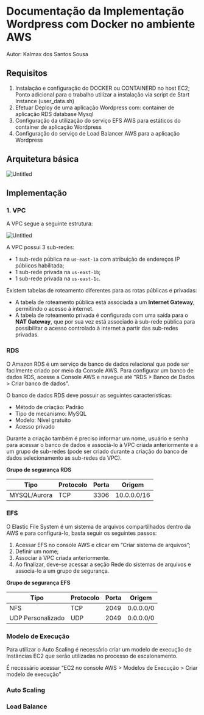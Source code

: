 # Documentação da Implementação Wordpress com Docker no ambiente AWS

Autor: Kalmax dos Santos Sousa

## Requisitos

1. Instalação e configuração do DOCKER ou CONTAINERD no host EC2; Ponto adicional para o trabalho utilizar a instalação via script de Start Instance (user_data.sh)
2. Efetuar Deploy de uma aplicação Wordpress com: container de aplicação RDS database Mysql
3. Configuração da utilização do serviço EFS AWS para estáticos do container de aplicação Wordpress
4. Configuração do serviço de Load Balancer AWS para a aplicação Wordpress

## Arquitetura básica

![Untitled](Documentac%CC%A7a%CC%83o%20da%20Implementac%CC%A7a%CC%83o%20Wordpress%20com%20Do%20301aaa7f2a8e42d9b4b3a5443fa8cf19/Untitled.png)

## Implementação

### 1. VPC

A VPC segue a seguinte estrutura:

![Untitled](Documentac%CC%A7a%CC%83o%20da%20Implementac%CC%A7a%CC%83o%20Wordpress%20com%20Do%20301aaa7f2a8e42d9b4b3a5443fa8cf19/Untitled.jpeg)

A VPC possui 3 sub-redes: 

- 1 sub-rede pública na `us-east-1a` com atribuição de endereços IP públicos habilitada;
- 1 sub-rede privada na `us-east-1b`;
- 1 sub-rede privada na `us-east-1c`.

Existem tabelas de roteamento diferentes para as rotas públicas e privadas:

- A tabela de roteamento pública está associada a um **Internet Gateway**, permitindo o acesso à internet.
- A tabela de roteamento privada é configurada com uma saída para o **NAT Gateway**, que por sua vez está associado à sub-rede pública para possibilitar o acesso controlado à internet a partir das sub-redes privadas.

### RDS

O Amazon RDS é um serviço de banco de dados relacional que pode ser facilmente criado por meio da Console AWS. Para configurar um banco de dados RDS, acesse a Console AWS e navegue até "RDS > Banco de Dados > Criar banco de dados".

O banco de dados RDS deve possuir as seguintes características:

- Método de criação: Padrão
- Tipo de mecanismo: MySQL
- Modelo: Nível gratuito
- Acesso privado

Durante a criação também é preciso informar um nome, usuário e senha para acessar o banco de dados  e associá-lo à VPC criada anteriormente e a um grupo de sub-redes (pode ser criado durante a criação do banco de dados selecionamento as sub-redes da VPC).

**Grupo de segurança RDS**

| Tipo | Protocolo | Porta | Origem |
| --- | --- | --- | --- |
| MYSQL/Aurora | TCP | 3306 | 10.0.0.0/16 |

### EFS

O Elastic File System é um sistema de arquivos compartilhados dentro da AWS e para configurá-lo, basta seguir os seguintes passos:

1. Acessar EFS no console AWS e clicar em “Criar sistema de arquivos”;
2. Definir um nome;
3. Associar à VPC criada anteriormente.
4. Ao finalizar, deve-se acessar a seção Rede do sistemas de arquivos e associa-lo a um grupo de segurança.

**Grupo de segurança EFS**

| Tipo | Protocolo | Porta | Origem |
| --- | --- | --- | --- |
| NFS | TCP | 2049 | 0.0.0.0/0 |
| UDP Personalizado | UDP | 2049 | 0.0.0.0/0 |

### Modelo de Execução

Para utilizar o Auto Scaling é necessário criar um modelo de execução de Instâncias EC2 que serão utilizadas no processo de escalonamento.

É necessário acessar “EC2 no console AWS > Modelos de Execução > Criar modelo de execução”

### Auto Scaling

### Load Balance